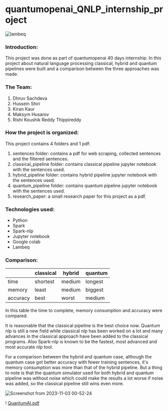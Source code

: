 # quantumopenai_QNLP_internship_project

![lambeq](https://github.com/hosen20/quantumopenai_QNLP_internship_project/assets/84079430/35d85e30-12da-4112-9524-b0153e9be9ef)


### Introduction:
This project was done as part of quantumopenai 40 days internship.
In this project about natural language processing classical, hybrid and quantum pipelines were built and a comparison between the three approaches was made.
### The Team:
1. Dhruv Sachdeva
2. Hussein Shiri
3. Kiran Kaur
4. Maksym Husarov
5. Rishi Koushik Reddy Thippireddy

### How the project is organized:
This project contains 4 folders and 1 pdf:
1. sentences folder: contains a pdf for web scraping, collected sentences and the filtered sentences.
2. classical_pipeline folder: contains classical pipeline jupyter notebook with the sentences used.
3. hybrid_pipeline folder: contains hybrid pipeline jupyter notebook with the sentences used.
4. quantum_pipeline folder: contains quantum pipeline jupyter notebook with the sentences used.
5. research_paper: a small research paper for this project as a pdf.

### Technologies used:
- Python
- Spark
- Spark-nlp
- Jupyter notebook
- Google colab
- Lambeq

### Comparison:

|           | classical | hybrid | quantum |
| --------- | ----------| ------ | ------- |
| time      | shortest  | medium | longest |
| memory    | least     | medium | biggest |
| accuracy  | best      | worst  | medium  |

In this table the time to complete, memory consumption and accuracy were compared.

It is reasonable that the classical pipeline is the best choice now. Quantum nlp is still a new field while classical nlp has been worked on a lot and many advances in the classical approach have been added to the classical programs. Also Spark-nlp is known to be the fastest, most advanced and most accurate nlp tool.

For a comparison between the hybrid and quantum case, although the quantum case got better accuracy with fewer training sentences, it's memory consumption was more than that of the hybrid pipeline. But a thing to note is that the quantum simulator used for both hybrid and quantum pipeline was without noise which could make the results a lot worse if noise was added, so the classical pipeline still wins even more.

![Screenshot from 2023-11-03 00-52-24](https://github.com/hosen20/quantumopenai_QNLP_internship_project/assets/84079430/74be433d-4bc7-4752-998a-f3bfa3b0fd68)


! [QuantumAI.pdf](https://github.com/ketayon/Project_00141/files/13673403/QuantumAI.pdf)



